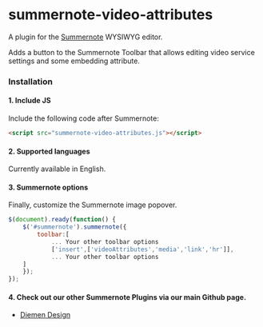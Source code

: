 # summernote-video-attributes
A plugin for the [Summernote](https://github.com/summernote/summernote/) WYSIWYG editor.

Adds a button to the Summernote Toolbar that allows editing video service settings and some embedding attribute.

### Installation

#### 1. Include JS

Include the following code after Summernote:

```html
<script src="summernote-video-attributes.js"></script>
```

#### 2. Supported languages

Currently available in English.

#### 3. Summernote options

Finally, customize the Summernote image popover.

```javascript
$(document).ready(function() {
    $('#summernote').summernote({
        toolbar:[
            ... Your other toolbar options
            ['insert',['videoAttributes','media','link','hr']],
            ... Your other toolbar options
    ]
    });
});
```

#### 4. Check out our other Summernote Plugins via our main Github page.
- [Diemen Design](https://github.com/DiemenDesign/)
